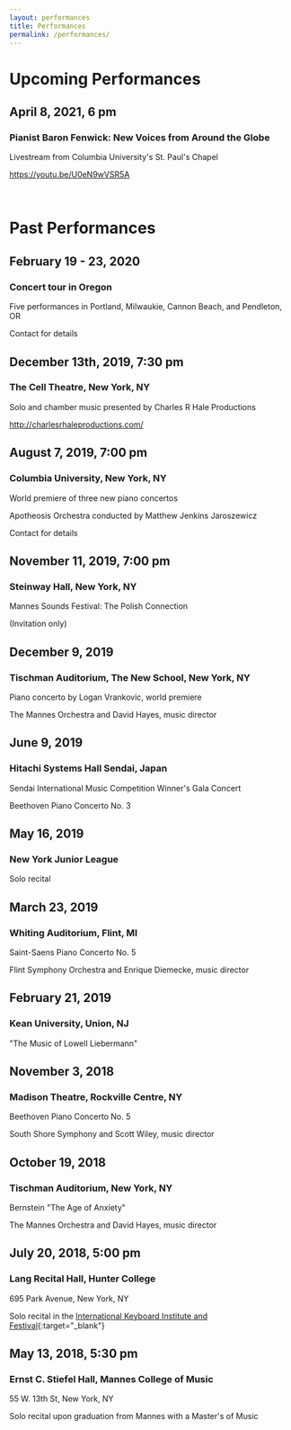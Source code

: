 ```yaml
---
layout: performances
title: Performances
permalink: /performances/
---
```


# Upcoming Performances

## April 8, 2021, 6 pm
### Pianist Baron Fenwick: New Voices from Around the Globe
Livestream from Columbia University's St. Paul's Chapel

https://youtu.be/U0eN9wVSR5A


&nbsp;


# Past Performances


## February 19 - 23, 2020
### Concert tour in Oregon
Five performances in Portland, Milwaukie, Cannon Beach, and Pendleton, OR

Contact for details

## December 13th, 2019, 7:30 pm
### The Cell Theatre, New York, NY

Solo and chamber music presented by Charles R Hale Productions

http://charlesrhaleproductions.com/

## August 7, 2019, 7:00 pm
### Columbia University, New York, NY
World premiere of three new piano concertos

Apotheosis Orchestra conducted by Matthew Jenkins Jaroszewicz

Contact for details

## November 11, 2019, 7:00 pm
### Steinway Hall, New York, NY

Mannes Sounds Festival: The Polish Connection

(Invitation only)

## December 9, 2019
### Tischman Auditorium, The New School, New York, NY

Piano concerto by Logan Vrankovic, world premiere

The Mannes Orchestra and David Hayes, music director


## June 9, 2019
### Hitachi Systems Hall Sendai, Japan

Sendai International Music Competition Winner's Gala Concert

Beethoven Piano Concerto No. 3

## May 16, 2019
### New York Junior League

Solo recital

## March 23, 2019
### Whiting Auditorium, Flint, MI

Saint-Saens Piano Concerto No. 5

Flint Symphony Orchestra and Enrique Diemecke, music director

## February 21, 2019
### Kean University, Union, NJ

"The Music of Lowell Liebermann"

## November 3, 2018
### Madison Theatre, Rockville Centre, NY

Beethoven Piano Concerto No. 5

South Shore Symphony and Scott Wiley, music director

## October 19, 2018
### Tischman Auditorium, New York, NY

Bernstein "The Age of Anxiety"

The Mannes Orchestra and David Hayes, music director

## July 20, 2018, 5:00 pm
### Lang Recital Hall, Hunter College

695 Park Avenue, New York, NY

Solo recital in the [International Keyboard Institute and Festival](http://ikif.org/Schedule.aspx){:target="_blank"}

## May 13, 2018, 5:30 pm
### Ernst C. Stiefel Hall, Mannes College of Music

55 W. 13th St, New York, NY

Solo recital upon graduation from Mannes with a Master's of Music
